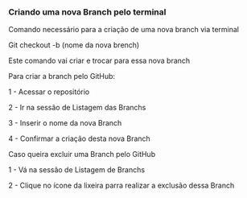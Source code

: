 ### Criando uma nova Branch pelo terminal

Comando necessário para a criação de uma nova branch via terminal

Git checkout -b (nome da nova brench)

Este comando vai criar e trocar para essa nova branch

Para criar a branch pelo GitHub:

1 - Acessar o repositório 

2 - Ir na sessão de Listagem das Branchs

3 - Inserir o nome da nova Branch

4 - Confirmar a criação desta nova Branch

Caso queira excluir uma Branch pelo GitHub

1 - Vá na sessão de Listagem de Branchs

2 - Clique no ícone da lixeira parra realizar a exclusão dessa Branch
